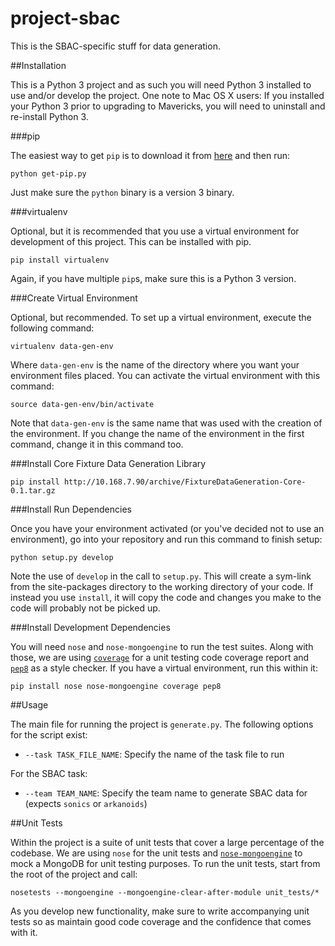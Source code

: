 project-sbac
========

This is the SBAC-specific stuff for data generation.

##Installation

This is a Python 3 project and as such you will need Python 3 installed to use and/or develop the project. One note to
Mac OS X users: If you installed your Python 3 prior to upgrading to Mavericks, you will need to uninstall and
re-install Python 3.

###pip

The easiest way to get `pip` is to download it from [here](https://raw.github.com/pypa/pip/master/contrib/get-pip.py)
and then run:

    python get-pip.py

Just make sure the `python` binary is a version 3 binary.

###virtualenv

Optional, but it is recommended that you use a virtual environment for development of this project. This can be
installed with pip.

    pip install virtualenv

Again, if you have multiple `pip`s, make sure this is a Python 3 version.

###Create Virtual Environment

Optional, but recommended. To set up a virtual environment, execute the following command:

    virtualenv data-gen-env

Where `data-gen-env` is the name of the directory where you want your environment files placed. You can activate the
virtual environment with this command:

    source data-gen-env/bin/activate

Note that `data-gen-env` is the same name that was used with the creation of the environment. If you change the name of
the environment in the first command, change it in this command too.

###Install Core Fixture Data Generation Library

    pip install http://10.168.7.90/archive/FixtureDataGeneration-Core-0.1.tar.gz

###Install Run Dependencies

Once you have your environment activated (or you've decided not to use an environment), go into your repository and run
this command to finish setup:

    python setup.py develop

Note the use of `develop` in the call to `setup.py`. This will create a sym-link from the site-packages directory to the
working directory of your code. If instead you use `install`, it will copy the code and changes you make to the code
will probably not be picked up.

###Install Development Dependencies

You will need `nose` and `nose-mongoengine` to run the test suites. Along with those, we are using
[`coverage`](http://nedbatchelder.com/code/coverage/) for a unit testing code coverage report and
[`pep8`](http://pep8.readthedocs.org/en/latest/) as a style checker. If you have a virtual environment, run this within
it:

    pip install nose nose-mongoengine coverage pep8

##Usage

The main file for running the project is `generate.py`. The following options for the script exist:

* `--task TASK_FILE_NAME`: Specify the name of the task file to run

For the SBAC task:

* `--team TEAM_NAME`: Specify the team name to generate SBAC data for (expects `sonics` or `arkanoids`)

##Unit Tests

Within the project is a suite of unit tests that cover a large percentage of the codebase. We are using `nose` for the
unit tests and [`nose-mongoengine`](https://github.com/mbanton/nose-mongoengine) to mock a MongoDB for unit testing
purposes. To run the unit tests, start from the root of the project and call:

    nosetests --mongoengine --mongoengine-clear-after-module unit_tests/*

As you develop new functionality, make sure to write accompanying unit tests so as maintain good code coverage and the
confidence that comes with it.